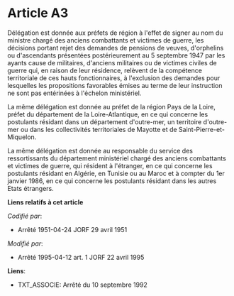 # Article A3

Délégation est donnée aux préfets de région à l'effet de signer au nom du ministre chargé des anciens combattants et victimes
de guerre, les décisions portant rejet des demandes de pensions de veuves, d'orphelins ou d'ascendants présentées
postérieurement au 5 septembre 1947 par les ayants cause de militaires, d'anciens militaires ou de victimes civiles de guerre
qui, en raison de leur résidence, relèvent de la compétence territoriale de ces hauts fonctionnaires, à l'exclusion des
demandes pour lesquelles les propositions favorables émises au terme de leur instruction ne sont pas entérinées à l'échelon
ministériel.

La même délégation est donnée au préfet de la région Pays de la Loire, préfet du département de la Loire-Atlantique, en ce
qui concerne les postulants résidant dans un département d'outre-mer, un territoire d'outre-mer ou dans les collectivités
territoriales de Mayotte et de Saint-Pierre-et-Miquelon.

La même délégation est donnée au responsable du service des ressortissants du département ministériel chargé des anciens
combattants et victimes de guerre, qui résident à l'étranger, en ce qui concerne les postulants résidant en Algérie, en
Tunisie ou au Maroc et à compter du 1er janvier 1986, en ce qui concerne les postulants résidant dans les autres Etats
étrangers.

**Liens relatifs à cet article**

_Codifié par_:

  - Arrêté 1951-04-24 JORF 29 avril 1951

_Modifié par_:

  - Arrêté 1995-04-12 art. 1 JORF 22 avril 1995

**Liens**:

  - TXT_ASSOCIE: Arrêté du 10 septembre 1992

